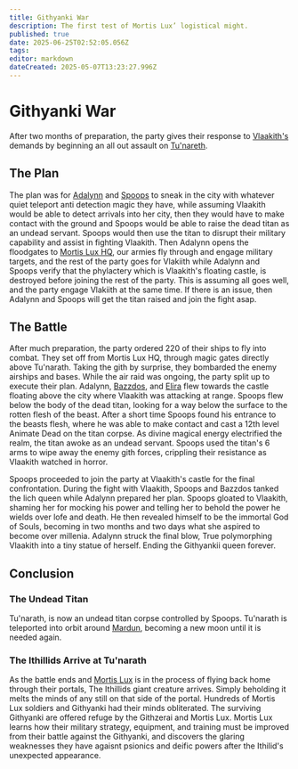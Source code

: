 ```yaml
---
title: Githyanki War
description: The first test of Mortis Lux’ logistical might.
published: true
date: 2025-06-25T02:52:05.056Z
tags: 
editor: markdown
dateCreated: 2025-05-07T13:23:27.996Z
---
```


# Githyanki War
After two months of preparation, the party gives their response to [Vlaakith's](/characters/vlaakith) demands by beginning an all out assault on [Tu'nareth](/locations/tunarath).

## The Plan
The plan was for [Adalynn](/characters/adalynn) and [Spoops](/characters/spoops) to sneak in the city with whatever quiet teleport anti detection magic they have, while assuming Vlaakith would be able to detect arrivals into her city, then they would have to make contact with the ground and Spoops would be able to raise the dead titan as an undead servant. Spoops would then use the titan to disrupt their military capability and assist in fighting Vlaakith. Then Adalynn opens the floodgates to [Mortis Lux HQ](/locations/mortis-lux-hq), our armies fly through and engage military targets, and the rest of the party goes for Vlakiith while Adalynn and Spoops verify that the phylactery which is Vlaakith's floating castle, is destroyed before joining the rest of the party. This is assuming all goes well, and the party engage Vlakiith at the same time. If there is an issue, then Adalynn and Spoops will get the titan raised and join the fight asap.

## The Battle
After much preparation, the party ordered 220 of their ships to fly into combat. They set off from Mortis Lux HQ, through magic gates directly above Tu'narath. Taking the gith by surprise, they bombarded the enemy airships and bases. While the air raid was ongoing, the party split up to execute their plan. Adalynn, [Bazzdos](/characters/bazzdos), and [Elira](/characters/elira) flew towards the castle floating above the city where Vlaakith was attacking at range. Spoops flew below the body of the dead titan, looking for a way below the surface to the rotten flesh of the beast. After a short time Spoops found his entrance to the beasts flesh, where he was able to make contact and cast a 12th level Animate Dead on the titan corpse. As divine magical energy electrified the realm, the titan awoke as an undead servant. Spoops used the titan's 6 arms to wipe away the enemy gith forces, crippling their resistance as Vlaakith watched in horror. 

Spoops proceeded to join the party at Vlaakith's castle for the final confrontation. During the fight with Vlaakith, Spoops and Bazzdos tanked the lich queen while Adalynn prepared her plan. Spoops gloated to Vlaakith, shaming her for mocking his power and telling her to behold the power he wields over lofe and death. He then revealed himself to be the immortal God of Souls, becoming in two months and two days what she aspired to become over millenia. Adalynn struck the final blow, True polymorphing Vlaakith into a tiny statue of herself. Ending the Githyankii queen forever.

## Conclusion

### The Undead Titan
Tu'narath, is now an undead titan corpse controlled by Spoops. Tu'narath is teleported into orbit around [Mardun](/locations/Mardun), becoming a new moon until it is needed again.

### The Ithillids Arrive at Tu'narath 
As the battle ends and [Mortis Lux](/organizations/mortis-lux) is in the process of flying back home through their portals, The Ithillids giant creature arrives. Simply beholding it melts the minds of any still on that side of the portal. Hundreds of Mortis Lux soldiers and Githyanki had their minds obliterated. The surviving Githyanki are offered refuge by the Githzerai and Mortis Lux. Mortis Lux learns how their military strategy, equipment, and training must be improved from their battle against the Githyanki, and discovers the glaring weaknesses they have agaisnt psionics and deific powers after the Ithilid's unexpected appearance.

